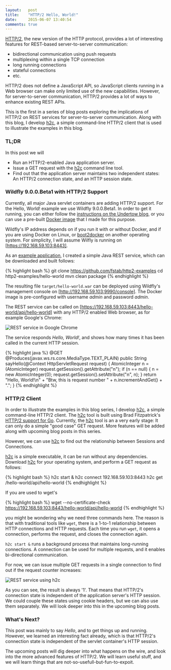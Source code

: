 ```yaml
---
layout:   post
title:    "HTTP/2 Hello, World!"
date:     2015-06-07 13:40:54
comments: true
---
```


[HTTP/2], the new version of the HTTP protocol, provides a lot of interesting features for REST-based server-to-server communication:

  * bidirectional communication using push requests
  * multiplexing within a single TCP connection
  * long running connections
  * stateful connections
  * etc.

HTTP/2 does not define a JavaScript API, so JavaScript clients running in a Web browser can make only limited use of the new capabilities. However, for server-to-server communication, HTTP/2 provides a lot of ways to enhance existing REST APIs.

This is the first in a series of blog posts exploring the implications of HTTP/2 on REST services for server-to-server communication. Along with this blog, I develop [h2c], a simple command-line HTTP/2 client that is used to illustrate the examples in this blog.

### TL;DR

In this post we will

  * Run an HTTP/2-enabled Java application server.
  * Issue a GET request with the [h2c] command line tool.
  * Find out that the application server maintains two independent states: An HTTP/2 connection state, and an HTTP session state.

### Wildfly 9.0.0.Beta1 with HTTP/2 Support

Currently, all major Java servlet containers are adding HTTP/2 support.
For the Hello, World! example we use Wildfly 9.0.0.Beta1.
In order to get it running, you can either follow the [instructions on the Undertow blog], or you can use a pre-built [Docker image] that I made for this purpose.

Wildfly's IP address depends on if you run it with or without Docker, and if you are using Docker on Linux, or [boot2docker] on another operating system. For simplicity, I will assume Wilfly is running on [https://192.168.59.103:8443].

As an [example application], I created a simple Java REST service, which can be downloaded and built follows:

{% highlight bash %}
git clone https://github.com/fstab/http2-examples
cd http2-examples/hello-world
mvn clean package
{% endhighlight %}

The resulting file `target/hello-world.war` can be deployed using Wildfly's management console on [http://192.168.59.103:9990/console]. The Docker image is pre-configured with username _admin_ and password _admin_.

The REST service can be called on [https://192.168.59.103:8443/hello-world/api/hello-world] with any HTTP/2 enabled Web browser, as for example Google's Chrome:

![REST service in Google Chrome]( {{site.url}}{{site.baseurl}}/assets/2015-06-05-rest-service-in-chrome.png)

The service responds _Hello, World!_, and shows how many times it has been called in the current HTTP session.

{% highlight java %}
@GET
@Produces(javax.ws.rs.core.MediaType.TEXT_PLAIN)
public String sayHello(@Context HttpServletRequest request) {
    AtomicInteger n = (AtomicInteger) request.getSession().getAttribute("n");
    if (n == null) {
        n = new AtomicInteger(0);
        request.getSession().setAttribute("n", n);
    }
    return "Hello, World!\n" +
            "Btw, this is request number " + n.incrementAndGet() + ".";
}
{% endhighlight %}

### HTTP/2 Client

In order to illustrate the examples in this blog series, I develop [h2c], a simple command-line HTTP/2 client.
The [h2c] tool is built using Brad Fitzpatrick's [HTTP/2 support for Go].
Currently, the [h2c] tool is an a very early stage: It can only do a simple "good case" GET request. 
More features will be added along with upcoming blog posts in this series.

However, we can use [h2c] to find out the relationship between Sessions and Connections.

[h2c] is a simple executable, it can be run without any dependencies. Download [h2c] for your operating system, and perform a GET request as follows:

{% highlight bash %}
h2c start &
h2c connect 192.168.59.103:8443
h2c get /hello-world/api/hello-world
{% endhighlight %}

If you are used to wget's

{% highlight bash %}
wget --no-certificate-check https://192.168.59.103:8443/hello-world/api/hello-world
{% endhighlight %}

you might be wondering why we need three commands here. The reason is that with traditional tools like `wget`, there is a 1-to-1 relationship between HTTP connections and HTTP requests. Each time you run `wget`, it opens a connection, performs the request, and closes the connection again.

`h2c start &` runs a background process that maintains long-running connections. A connection can be used for multiple requests, and it enables bi-directional communication.

For now, we can issue multiple GET requests in a single connection to find out if the request counter increases:

![REST service using h2c]( {{site.url}}{{site.baseurl}}/assets/2015-06-05-rest-service-in-h2c.png)

As you can see, the result is always '1'. That means that HTTP/2's connection state is independent of the application server's HTTP session.
We could couple these states using cookie headers, but we can also use them separately. We will look deeper into this in the upcoming blog posts.

### What's Next?

This post was mainly to say _Hello_, and to get things up and running. However, we learned an interesting fact already, which is that HTTP/2's connection state is independent of the servlet container's HTTP session.

The upcoming posts will dig deeper into what happens on the wire, and look into the more advanced features of HTTP/2. We will learn useful stuff, and we will learn things that are not-so-usefull-but-fun-to-expoit.

[HTTP/2]: https://http2.github.io/http2-spec
[h2c]:    https://github.com/fstab/h2c
[instructions on the Undertow blog]: http://undertow.io/blog/2015/03/26/HTTP2-In-Wildfly.html
[Docker image]: https://github.com/fstab/docker-wildfly-http2
[boot2docker]: http://boot2docker.io
[example application]: https://github.com/fstab/http2-examples/tree/master/hello-world
[http://192.168.59.103:9990/console]: http://192.168.59.103:9990/console
[https://192.168.59.103:8443]: https://192.168.59.103:8443
[https://192.168.59.103:8443/hello-world/api/hello-world]: https://192.168.59.103:8443/hello-world/api/hello-world
[HTTP/2 support for Go]: https://github.com/bradfitz/http2
